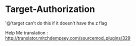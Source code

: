 # Target-Authorization
'@'target can't do this if it doesn't have the z flag

Help Me translation : http://translator.mitchdempsey.com/sourcemod_plugins/329
